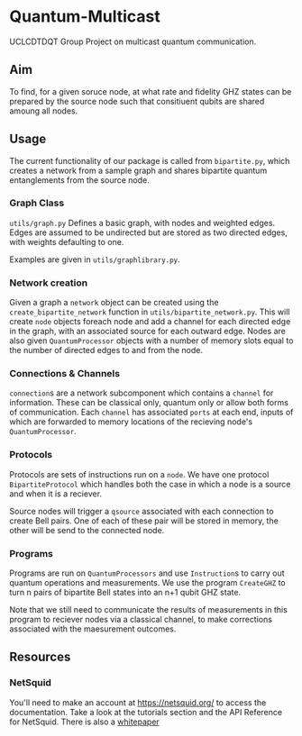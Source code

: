 # Quantum-Multicast
UCLCDTDQT Group Project on multicast quantum communication.

## Aim
To find, for a given soruce node, at what rate and fidelity GHZ states can be prepared by the source node such that consitiuent qubits are shared amoung all nodes.

## Usage

The current functionality of our package is called from `bipartite.py`, which creates a network from a sample graph and shares bipartite quantum entanglements from the source node. 

### Graph Class

`utils/graph.py` Defines a basic graph, with nodes and weighted edges. Edges are assumed to be undirected but are stored as two directed edges, with weights defaulting to one.

Examples are given in `utils/graphlibrary.py`.

### Network creation

Given a graph a `network` object can be created using the `create_bipartite_network` function in `utils/bipartite_network.py`.
This will create `node` objects foreach node and add a channel for each directed edge in the graph, with an associated source for each outward edge. Nodes are also given `QuantumProcessor` objects with a number of memory slots equal to the number of directed edges to and from the node.

### Connections & Channels 
`connection`s are a network subcomponent which contains a `channel` for information. These can be classical only, quantum only or allow both forms of communication. Each `channel` has associated `ports` at each end, inputs of which are forwarded to memory locations of the recieving node's `QuantumProcessor`.

### Protocols

Protocols are sets of instructions run on a `node`. We have one protocol `BipartiteProtocol` which handles both the case in which a node is a source and when it is a reciever.

Source nodes will trigger a `qsource` associated with each connection to create Bell pairs. One of each of these pair will be stored in memory, the other will be send to the connected node.

### Programs

Programs are run on `QuantumProcessors` and use `Instruction`s to carry out quantum operations and measurements. We use the program `CreateGHZ` to turn n pairs of bipartite Bell states into an n+1 qubit GHZ state.

Note that we still need to communicate the results of measurements in this program to reciever nodes via a classical channel, to make corrections associated with the maesurement outcomes.

## Resources

### NetSquid 
You'll need to make an account at https://netsquid.org/ to access the documentation. Take a look at the tutorials section and the API Reference for NetSquid.
There is also a [whitepaper](http://arxiv.org/abs/1411.4028)
